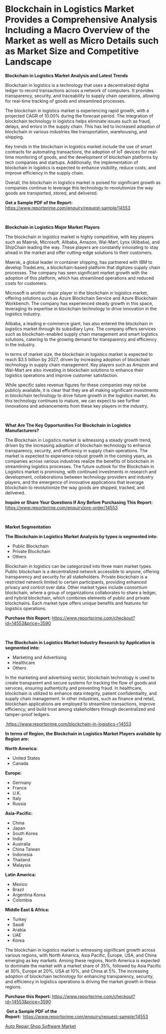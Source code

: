 <p><h1>Blockchain in Logistics Market Provides a Comprehensive Analysis Including a Macro Overview of the Market as well as Micro Details such as Market Size and Competitive Landscape</h1></p><p><strong>Blockchain in Logistics Market Analysis and Latest Trends</strong></p>
<p><p>Blockchain in logistics is a technology that uses a decentralized digital ledger to record transactions across a network of computers. It provides transparency, security, and traceability to supply chain operations, allowing for real-time tracking of goods and streamlined processes.</p><p>The blockchain in logistics market is experiencing rapid growth, with a projected CAGR of 10.00% during the forecast period. The integration of blockchain technology in logistics helps eliminate issues such as fraud, delays, and errors in the supply chain. This has led to increased adoption of blockchain in various industries like transportation, warehousing, and shipping.</p><p>Key trends in the blockchain in logistics market include the use of smart contracts for automating transactions, the adoption of IoT devices for real-time monitoring of goods, and the development of blockchain platforms by tech companies and startups. Additionally, the implementation of blockchain in logistics is expected to enhance visibility, reduce costs, and improve efficiency in the supply chain.</p><p>Overall, the blockchain in logistics market is poised for significant growth as companies continue to leverage this technology to revolutionize the way goods are transported, stored, and delivered.</p></p>
<p><strong>Get a Sample PDF of the Report:&nbsp;</strong> <a href="https://www.reportprime.com/enquiry/request-sample/14553">https://www.reportprime.com/enquiry/request-sample/14553</a></p>
<p>&nbsp;</p>
<p><strong>Blockchain in Logistics Major Market Players</strong></p>
<p><p>The blockchain in logistics market is highly competitive, with key players such as Maersk, Microsoft, Alibaba, Amazon, Wal-Mart, Lynx (Alibaba), and ShipChain leading the way. These players are constantly innovating to stay ahead in the market and offer cutting-edge solutions to their customers.</p><p>Maersk, a global leader in container shipping, has partnered with IBM to develop TradeLens, a blockchain-based platform that digitizes supply chain processes. The company has seen significant market growth with the adoption of this platform, which has streamlined operations and reduced costs for customers.</p><p>Microsoft is another major player in the blockchain in logistics market, offering solutions such as Azure Blockchain Service and Azure Blockchain Workbench. The company has experienced steady growth in this space, leveraging its expertise in blockchain technology to drive innovation in the logistics industry.</p><p>Alibaba, a leading e-commerce giant, has also entered the blockchain in logistics market through its subsidiary Lynx. The company offers services such as blockchain-enabled supply chain management and smart logistics solutions, catering to the growing demand for transparency and efficiency in the industry.</p><p>In terms of market size, the blockchain in logistics market is expected to reach $3.5 billion by 2027, driven by increasing adoption of blockchain technology in supply chain management. Key players such as Amazon and Wal-Mart are also investing in blockchain solutions to enhance their logistics operations and improve customer satisfaction.</p><p>While specific sales revenue figures for these companies may not be publicly available, it is clear that they are all making significant investments in blockchain technology to drive future growth in the logistics market. As this technology continues to mature, we can expect to see further innovations and advancements from these key players in the industry.</p></p>
<p>&nbsp;</p>
<p><strong>What Are The Key Opportunities For Blockchain in Logistics Manufacturers?</strong></p>
<p><p>The Blockchain in Logistics market is witnessing a steady growth trend, driven by the increasing adoption of blockchain technology to enhance transparency, security, and efficiency in supply chain operations. The market is expected to experience robust growth in the coming years, as companies across various industries realize the benefits of blockchain in streamlining logistics processes. The future outlook for the Blockchain in Logistics market is promising, with continued investments in research and development, collaborations between technology providers and industry players, and the emergence of innovative applications that leverage blockchain to revolutionize the way goods are shipped, tracked, and delivered.</p></p>
<p><strong>Inquire or Share Your Questions If Any Before Purchasing This Report:</strong> <a href="https://www.reportprime.com/enquiry/pre-order/14553">https://www.reportprime.com/enquiry/pre-order/14553</a></p>
<p>&nbsp;</p>
<p><strong>Market Segmentation</strong></p>
<p><strong>The Blockchain in Logistics Market Analysis by types is segmented into:</strong></p>
<p><ul><li>Public Blockchain</li><li>Private Blockchain</li><li>Others</li></ul></p>
<p><p>Blockchain in logistics can be categorized into three main market types. Public blockchain is a decentralized network accessible to anyone, offering transparency and security for all stakeholders. Private blockchain is a restricted network limited to certain participants, providing enhanced privacy and control over data. Other market types include consortium blockchain, where a group of organizations collaborates to share a ledger, and hybrid blockchain, which combines elements of public and private blockchains. Each market type offers unique benefits and features for logistics operations.</p></p>
<p><strong>Purchase this Report:&nbsp;</strong><a href="https://www.reportprime.com/checkout?id=14553&price=3590">https://www.reportprime.com/checkout?id=14553&price=3590</a></p>
<p>&nbsp;</p>
<p><strong>The Blockchain in Logistics Market Industry Research by Application is segmented into:</strong></p>
<p><ul><li>Marketing and Advertising</li><li>Healthcare</li><li>Others</li></ul></p>
<p><p>In the marketing and advertising sector, blockchain technology is used to create transparent and secure systems for tracking the flow of goods and services, ensuring authenticity and preventing fraud. In healthcare, blockchain is utilized to enhance data integrity, patient confidentiality, and supply chain management. In other industries, such as finance and retail, blockchain applications are employed to streamline transactions, improve efficiency, and build trust among stakeholders through decentralized and tamper-proof ledgers.</p></p>
<p><a href="https://www.reportprime.com/blockchain-in-logistics-r14553">&nbsp;https://www.reportprime.com/blockchain-in-logistics-r14553</a></p>
<p><strong>In terms of Region, the Blockchain in Logistics Market Players available by Region are:</strong></p>
<p>
    <p> <strong> North America: </strong>
        <ul>
            <li>United States</li>
            <li>Canada</li>
        </ul>
        </p> 
    <p> <strong> Europe: </strong>
        <ul>
            <li>Germany</li>
            <li>France</li>
            <li>U.K.</li>
            <li>Italy</li>
            <li>Russia</li>
        </ul>
        </p> 
    <p> <strong> Asia-Pacific: </strong>
        <ul>
            <li>China</li>
            <li>Japan</li>
            <li>South Korea</li>
            <li>India</li>
            <li>Australia</li>
            <li>China Taiwan</li>
            <li>Indonesia</li>
            <li>Thailand</li>
            <li>Malaysia</li>
        </ul>
        </p> 
    <p> <strong> Latin America: </strong>
        <ul>
            <li>Mexico</li>
            <li>Brazil</li>
            <li>Argentina Korea</li>
            <li>Colombia</li>
        </ul>
        </p> 
    <p> <strong> Middle East & Africa: </strong>
        <ul>
            <li>Turkey</li>
            <li>Saudi</li>
            <li>Arabia</li>
            <li>UAE</li>
            <li>Korea</li>
        </ul>
    </p>
    </p>
<p><p>The blockchain in logistics market is witnessing significant growth across various regions, with North America, Asia Pacific, Europe, USA, and China emerging as key markets. Among these regions, North America is expected to dominate the market with a market share of 35%, followed by Asia Pacific at 30%, Europe at 20%, USA at 10%, and China at 5%. The increasing adoption of blockchain technology for enhancing transparency, security, and efficiency in logistics operations is driving the market growth in these regions.</p></p>
<p><strong>Purchase this Report: </strong><a href="https://www.reportprime.com/checkout?id=14553&price=3590">https://www.reportprime.com/checkout?id=14553&price=3590</a></p>
<p>&nbsp;<strong>Get a Sample PDF of the Report:&nbsp;&nbsp;</strong><a href="https://www.reportprime.com/enquiry/request-sample/14553">https://www.reportprime.com/enquiry/request-sample/14553</a></p>
<p><strong></strong></p>
<p><p><a href="https://github.com/joannesouthgate/Market-Research-Report-List-4/blob/main/auto-repair-shop-software-market.md">Auto Repair Shop Software Market</a></p></p>